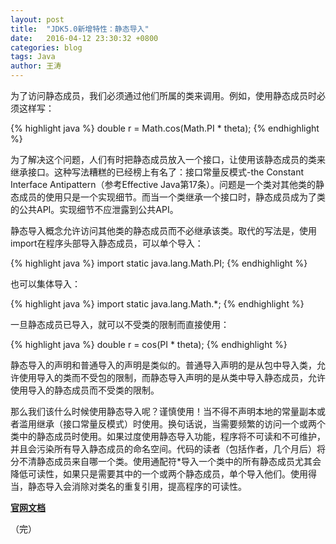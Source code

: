 ```yaml
---
layout: post
title:  "JDK5.0新增特性：静态导入"
date:   2016-04-12 23:30:32 +0800
categories: blog
tags: Java
author: 王涛
---
```


为了访问静态成员，我们必须通过他们所属的类来调用。例如，使用静态成员时必须这样写：

{% highlight java %}
double r = Math.cos(Math.PI * theta);
{% endhighlight %}

为了解决这个问题，人们有时把静态成员放入一个接口，让使用该静态成员的类来继承接口。这种写法糟糕的已经榜上有名了：接口常量反模式-the Constant Interface Antipattern（参考Effective Java第17条）。问题是一个类对其他类的静态成员的使用只是一个实现细节。而当一个类继承一个接口时，静态成员成为了类的公共API。实现细节不应泄露到公共API。

静态导入概念允许访问其他类的静态成员而不必继承该类。取代的写法是，使用import在程序头部导入静态成员，可以单个导入：

{% highlight java %}
import static java.lang.Math.PI;
{% endhighlight %}

也可以集体导入：

{% highlight java %}
import static java.lang.Math.*;
{% endhighlight %}

一旦静态成员已导入，就可以不受类的限制而直接使用：

{% highlight java %}
double r = cos(PI * theta);
{% endhighlight %}

静态导入的声明和普通导入的声明是类似的。普通导入声明的是从包中导入类，允许使用导入的类而不受包的限制，而静态导入声明的是从类中导入静态成员，允许使用导入的静态成员而不受类的限制。

那么我们该什么时候使用静态导入呢？谨慎使用！当不得不声明本地的常量副本或者滥用继承（接口常量反模式）时使用。换句话说，当需要频繁的访问一个或两个类中的静态成员时使用。如果过度使用静态导入功能，程序将不可读和不可维护，并且会污染所有导入静态成员的命名空间。代码的读者（包括作者，几个月后）将分不清静态成员来自哪一个类。使用通配符*导入一个类中的所有静态成员尤其会降低可读性，如果只是需要其中的一个或两个静态成员，单个导入他们。使用得当，静态导入会消除对类名的重复引用，提高程序的可读性。

**[官网文档](http://docs.oracle.com/javase/1.5.0/docs/guide/language/static-import.html)**

（完）